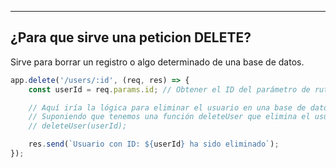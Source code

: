 
----
## ¿Para que sirve una peticion DELETE?
Sirve para borrar un registro o algo determinado de una base de datos.

```javascript
app.delete('/users/:id', (req, res) => {
    const userId = req.params.id; // Obtener el ID del parámetro de ruta

    // Aquí iría la lógica para eliminar el usuario en una base de datos, por ejemplo
    // Suponiendo que tenemos una función deleteUser que elimina el usuario
    // deleteUser(userId);

    res.send(`Usuario con ID: ${userId} ha sido eliminado`);
});
```
